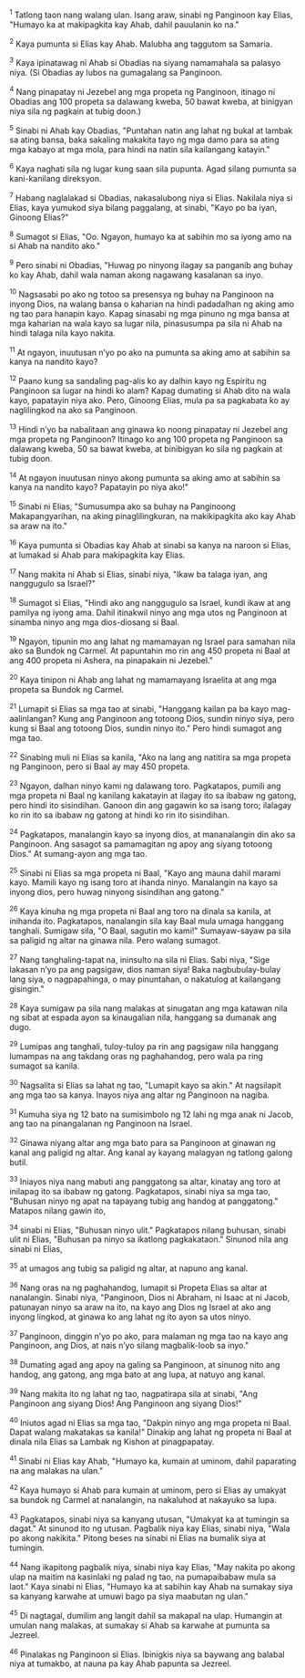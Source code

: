 <sup>1</sup>
Tatlong taon nang walang ulan. Isang araw, sinabi ng Panginoon kay Elias, "Humayo ka at makipagkita kay Ahab, dahil pauulanin ko na." 

<sup>2</sup>
Kaya pumunta si Elias kay Ahab. Malubha ang taggutom sa Samaria. 

<sup>3</sup>
Kaya ipinatawag ni Ahab si Obadias na siyang namamahala sa palasyo niya. (Si Obadias ay lubos na gumagalang sa Panginoon. 

<sup>4</sup>
Nang pinapatay ni Jezebel ang mga propeta ng Panginoon, itinago ni Obadias ang 100 propeta sa dalawang kweba, 50 bawat kweba, at binigyan niya sila ng pagkain at tubig doon.) 

<sup>5</sup>
Sinabi ni Ahab kay Obadias, "Puntahan natin ang lahat ng bukal at lambak sa ating bansa, baka sakaling makakita tayo ng mga damo para sa ating mga kabayo at mga mola, para hindi na natin sila kailangang katayin." 

<sup>6</sup>
Kaya naghati sila ng lugar kung saan sila pupunta. Agad silang pumunta sa kani-kanilang direksyon. 

<sup>7</sup>
Habang naglalakad si Obadias, nakasalubong niya si Elias. Nakilala niya si Elias, kaya yumukod siya bilang paggalang, at sinabi, "Kayo po ba iyan, Ginoong Elias?" 

<sup>8</sup>
Sumagot si Elias, "Oo. Ngayon, humayo ka at sabihin mo sa iyong amo na si Ahab na nandito ako." 

<sup>9</sup>
Pero sinabi ni Obadias, "Huwag po ninyong ilagay sa panganib ang buhay ko kay Ahab, dahil wala naman akong nagawang kasalanan sa inyo. 

<sup>10</sup>
Nagsasabi po ako ng totoo sa presensya ng buhay na Panginoon na inyong Dios, na walang bansa o kaharian na hindi padadalhan ng aking amo ng tao para hanapin kayo. Kapag sinasabi ng mga pinuno ng mga bansa at mga kaharian na wala kayo sa lugar nila, pinasusumpa pa sila ni Ahab na hindi talaga nila kayo nakita. 

<sup>11</sup>
At ngayon, inuutusan nʼyo po ako na pumunta sa aking amo at sabihin sa kanya na nandito kayo? 

<sup>12</sup>
Paano kung sa sandaling pag-alis ko ay dalhin kayo ng Espiritu ng Panginoon sa lugar na hindi ko alam? Kapag dumating si Ahab dito na wala kayo, papatayin niya ako. Pero, Ginoong Elias, mula pa sa pagkabata ko ay naglilingkod na ako sa Panginoon. 

<sup>13</sup>
Hindi nʼyo ba nabalitaan ang ginawa ko noong pinapatay ni Jezebel ang mga propeta ng Panginoon? Itinago ko ang 100 propeta ng Panginoon sa dalawang kweba, 50 sa bawat kweba, at binibigyan ko sila ng pagkain at tubig doon. 

<sup>14</sup>
At ngayon inuutusan ninyo akong pumunta sa aking amo at sabihin sa kanya na nandito kayo? Papatayin po niya ako!" 

<sup>15</sup>
Sinabi ni Elias, "Sumusumpa ako sa buhay na Panginoong Makapangyarihan, na aking pinaglilingkuran, na makikipagkita ako kay Ahab sa araw na ito." 

<sup>16</sup>
Kaya pumunta si Obadias kay Ahab at sinabi sa kanya na naroon si Elias, at lumakad si Ahab para makipagkita kay Elias. 

<sup>17</sup>
Nang makita ni Ahab si Elias, sinabi niya, "Ikaw ba talaga iyan, ang nanggugulo sa Israel?" 

<sup>18</sup>
Sumagot si Elias, "Hindi ako ang nanggugulo sa Israel, kundi ikaw at ang pamilya ng iyong ama. Dahil itinakwil ninyo ang mga utos ng Panginoon at sinamba ninyo ang mga dios-diosang si Baal. 

<sup>19</sup>
Ngayon, tipunin mo ang lahat ng mamamayan ng Israel para samahan nila ako sa Bundok ng Carmel. At papuntahin mo rin ang 450 propeta ni Baal at ang 400 propeta ni Ashera, na pinapakain ni Jezebel." 

<sup>20</sup>
Kaya tinipon ni Ahab ang lahat ng mamamayang Israelita at ang mga propeta sa Bundok ng Carmel. 

<sup>21</sup>
Lumapit si Elias sa mga tao at sinabi, "Hanggang kailan pa ba kayo mag-aalinlangan? Kung ang Panginoon ang totoong Dios, sundin ninyo siya, pero kung si Baal ang totoong Dios, sundin ninyo ito." Pero hindi sumagot ang mga tao. 

<sup>22</sup>
Sinabing muli ni Elias sa kanila, "Ako na lang ang natitira sa mga propeta ng Panginoon, pero si Baal ay may 450 propeta. 

<sup>23</sup>
Ngayon, dalhan ninyo kami ng dalawang toro. Pagkatapos, pumili ang mga propeta ni Baal ng kanilang kakatayin at ilagay ito sa ibabaw ng gatong, pero hindi ito sisindihan. Ganoon din ang gagawin ko sa isang toro; ilalagay ko rin ito sa ibabaw ng gatong at hindi ko rin ito sisindihan. 

<sup>24</sup>
Pagkatapos, manalangin kayo sa inyong dios, at mananalangin din ako sa Panginoon. Ang sasagot sa pamamagitan ng apoy ang siyang totoong Dios." At sumang-ayon ang mga tao. 

<sup>25</sup>
Sinabi ni Elias sa mga propeta ni Baal, "Kayo ang mauna dahil marami kayo. Mamili kayo ng isang toro at ihanda ninyo. Manalangin na kayo sa inyong dios, pero huwag ninyong sisindihan ang gatong." 

<sup>26</sup>
Kaya kinuha ng mga propeta ni Baal ang toro na dinala sa kanila, at inihanda ito. Pagkatapos, nanalangin sila kay Baal mula umaga hanggang tanghali. Sumigaw sila, "O Baal, sagutin mo kami!" Sumayaw-sayaw pa sila sa paligid ng altar na ginawa nila. Pero walang sumagot. 

<sup>27</sup>
Nang tanghaling-tapat na, ininsulto na sila ni Elias. Sabi niya, "Sige lakasan nʼyo pa ang pagsigaw, dios naman siya! Baka nagbubulay-bulay lang siya, o nagpapahinga, o may pinuntahan, o nakatulog at kailangang gisingin." 

<sup>28</sup>
Kaya sumigaw pa sila nang malakas at sinugatan ang mga katawan nila ng sibat at espada ayon sa kinaugalian nila, hanggang sa dumanak ang dugo. 

<sup>29</sup>
Lumipas ang tanghali, tuloy-tuloy pa rin ang pagsigaw nila hanggang lumampas na ang takdang oras ng paghahandog, pero wala pa ring sumagot sa kanila. 

<sup>30</sup>
Nagsalita si Elias sa lahat ng tao, "Lumapit kayo sa akin." At nagsilapit ang mga tao sa kanya. Inayos niya ang altar ng Panginoon na nagiba. 

<sup>31</sup>
Kumuha siya ng 12 bato na sumisimbolo ng 12 lahi ng mga anak ni Jacob, ang tao na pinangalanan ng Panginoon na Israel. 

<sup>32</sup>
Ginawa niyang altar ang mga bato para sa Panginoon at ginawan ng kanal ang paligid ng altar. Ang kanal ay kayang malagyan ng tatlong galong butil. 

<sup>33</sup>
Iniayos niya nang mabuti ang panggatong sa altar, kinatay ang toro at inilapag ito sa ibabaw ng gatong. Pagkatapos, sinabi niya sa mga tao, "Buhusan ninyo ng apat na tapayang tubig ang handog at panggatong." Matapos nilang gawin ito, 

<sup>34</sup>
sinabi ni Elias, "Buhusan ninyo ulit." Pagkatapos nilang buhusan, sinabi ulit ni Elias, "Buhusan pa ninyo sa ikatlong pagkakataon." Sinunod nila ang sinabi ni Elias, 

<sup>35</sup>
at umagos ang tubig sa paligid ng altar, at napuno ang kanal. 

<sup>36</sup>
Nang oras na ng paghahandog, lumapit si Propeta Elias sa altar at nanalangin. Sinabi niya, "Panginoon, Dios ni Abraham, ni Isaac at ni Jacob, patunayan ninyo sa araw na ito, na kayo ang Dios ng Israel at ako ang inyong lingkod, at ginawa ko ang lahat ng ito ayon sa utos ninyo. 

<sup>37</sup>
Panginoon, dinggin nʼyo po ako, para malaman ng mga tao na kayo ang Panginoon, ang Dios, at nais nʼyo silang magbalik-loob sa inyo." 

<sup>38</sup>
Dumating agad ang apoy na galing sa Panginoon, at sinunog nito ang handog, ang gatong, ang mga bato at ang lupa, at natuyo ang kanal. 

<sup>39</sup>
Nang makita ito ng lahat ng tao, nagpatirapa sila at sinabi, "Ang Panginoon ang siyang Dios! Ang Panginoon ang siyang Dios!" 

<sup>40</sup>
Iniutos agad ni Elias sa mga tao, "Dakpin ninyo ang mga propeta ni Baal. Dapat walang makatakas sa kanila!" Dinakip ang lahat ng propeta ni Baal at dinala nila Elias sa Lambak ng Kishon at pinagpapatay. 

<sup>41</sup>
Sinabi ni Elias kay Ahab, "Humayo ka, kumain at uminom, dahil paparating na ang malakas na ulan." 

<sup>42</sup>
Kaya humayo si Ahab para kumain at uminom, pero si Elias ay umakyat sa bundok ng Carmel at nanalangin, na nakaluhod at nakayuko sa lupa. 

<sup>43</sup>
Pagkatapos, sinabi niya sa kanyang utusan, "Umakyat ka at tumingin sa dagat." At sinunod ito ng utusan. Pagbalik niya kay Elias, sinabi niya, "Wala po akong nakikita." Pitong beses na sinabi ni Elias na bumalik siya at tumingin. 

<sup>44</sup>
Nang ikapitong pagbalik niya, sinabi niya kay Elias, "May nakita po akong ulap na maitim na kasinlaki ng palad ng tao, na pumapaibabaw mula sa laot." Kaya sinabi ni Elias, "Humayo ka at sabihin kay Ahab na sumakay siya sa kanyang karwahe at umuwi bago pa siya maabutan ng ulan." 

<sup>45</sup>
Di nagtagal, dumilim ang langit dahil sa makapal na ulap. Humangin at umulan nang malakas, at sumakay si Ahab sa karwahe at pumunta sa Jezreel. 

<sup>46</sup>
Pinalakas ng Panginoon si Elias. Ibinigkis niya sa baywang ang balabal niya at tumakbo, at nauna pa kay Ahab papunta sa Jezreel.